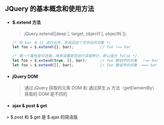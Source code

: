 ## JQuery 的基本概念和使用方法

- #### $.extend 方法
  > jQuery.extend([deep ], target, object1 [, objectN ]);

  ```javascript
  /* 将 bar 与 {} 进行合并，并返回这个合并后的对象 */
  let foo = $.extend({}, bar);            // foo !== bar

  /* 第一个属性是可选值，用来设置是否进行深度拷贝，默认值为 false */
  let foo = $.extend(true, [], bar);      // foo 数组中的对象  ！== bar 数组中的对象
  let foo = $.extend([], bar);            // foo 数组中的对象  === bar 数组中的对象
  ```


- #### jQuery DOM
  > 通过 jQuery 获取的元素 DOM 和 通过原生 js 方法（getElementBy）获取的 DOM 是不同的


- #### ajax & post & get
  > $.post 和 $.get 是 $.ajax 的简洁版

